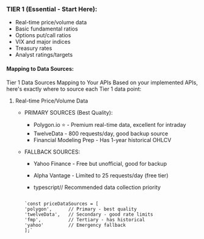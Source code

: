 ### TIER 1 (Essential - Start Here):

- Real-time price/volume data
- Basic fundamental ratios
- Options put/call ratios
- VIX and major indices
- Treasury rates
- Analyst ratings/targets

#### Mapping to Data Sources:
Tier 1 Data Sources Mapping to Your APIs
Based on your implemented APIs, here's exactly where to source each Tier 1 data point:
1. Real-time Price/Volume Data
   - PRIMARY SOURCES (Best Quality):
        - Polygon.io ⭐ - Premium real-time data, excellent for intraday
        - TwelveData - 800 requests/day, good backup source
        - Financial Modeling Prep - Has 1-year historical OHLCV

   - FALLBACK SOURCES:
        - Yahoo Finance - Free but unofficial, good for backup
        - Alpha Vantage - Limited to 25 requests/day (free tier)

     - typescript// Recommended data collection priority
     <code>
     `const priceDataSources = [
     'polygon',      // Primary - best quality
     'twelveData',   // Secondary - good rate limits  
     'fmp',          // Tertiary - has historical
     'yahoo'         // Emergency fallback
     ];`</code>